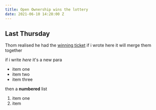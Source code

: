 ```yaml
---
title: Open Ownership wins the lottery
date: 2021-06-10 14:28:00 Z
---
```


## Last Thursday

Thom realised he had the [winning ticket](http://charity.org)
if i wrote here it will merge them together

if i write *here* it's a new para

* item one
* item two
* item three

then a **numbered** list

1. item one
2. item


